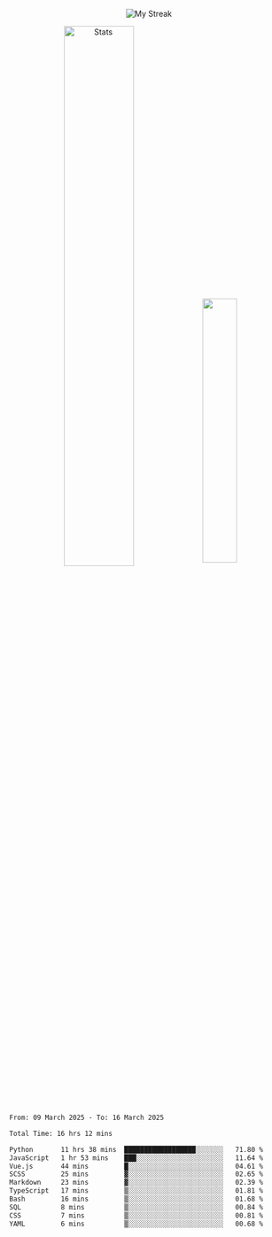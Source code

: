 <p align="center">
<picture>
  <source media="(prefers-color-scheme: dark)" srcset="http://github-readme-streak-stats.herokuapp.com?user=semolik&theme=dark&hide_border=true&background=DD272700">
  <img alt="My Streak" src="http://github-readme-streak-stats.herokuapp.com?user=semolik&hide_border=true">
</picture>
</p>
<div align="center">
  <picture>
    <source media="(prefers-color-scheme: dark)" srcset="https://github-readme-stats.vercel.app/api?username=semolik&show_icons=true&bg_color=DD272700&hide_border=true&theme=dark">
        <img alt="Stats" src="https://github-readme-stats.vercel.app/api?username=semolik&show_icons=true&bg_color=DD272700&hide_border=true" width="50%" >
  </picture>
  <sup>
  <picture>
  <source media="(prefers-color-scheme: dark)" srcset="https://github-readme-stats.vercel.app/api/top-langs/?username=semolik&layout=compact&hide_border=true&bg_color=DD272700&theme=dark">
  <img src="https://github-readme-stats.vercel.app/api/top-langs/?username=semolik&layout=compact&hide_border=true" width="35%" />
  </picture>
  </sup>
</div>
<!--START_SECTION:waka-->

```txt
From: 09 March 2025 - To: 16 March 2025

Total Time: 16 hrs 12 mins

Python       11 hrs 38 mins  ██████████████████░░░░░░░   71.80 %
JavaScript   1 hr 53 mins    ███░░░░░░░░░░░░░░░░░░░░░░   11.64 %
Vue.js       44 mins         █░░░░░░░░░░░░░░░░░░░░░░░░   04.61 %
SCSS         25 mins         ▓░░░░░░░░░░░░░░░░░░░░░░░░   02.65 %
Markdown     23 mins         ▓░░░░░░░░░░░░░░░░░░░░░░░░   02.39 %
TypeScript   17 mins         ▒░░░░░░░░░░░░░░░░░░░░░░░░   01.81 %
Bash         16 mins         ▒░░░░░░░░░░░░░░░░░░░░░░░░   01.68 %
SQL          8 mins          ▒░░░░░░░░░░░░░░░░░░░░░░░░   00.84 %
CSS          7 mins          ▒░░░░░░░░░░░░░░░░░░░░░░░░   00.81 %
YAML         6 mins          ▒░░░░░░░░░░░░░░░░░░░░░░░░   00.68 %
```

<!--END_SECTION:waka-->

